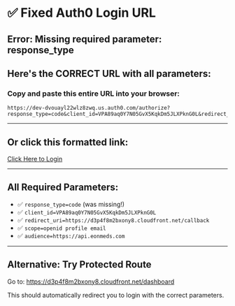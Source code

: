 # ✅ Fixed Auth0 Login URL

## Error: Missing required parameter: response_type

## Here's the CORRECT URL with all parameters:

### Copy and paste this entire URL into your browser:
```
https://dev-dvouayl22wlz8zwq.us.auth0.com/authorize?response_type=code&client_id=VPA89aq0Y7N05GvX5KqkDm5JLXPknG0L&redirect_uri=https://d3p4f8m2bxony8.cloudfront.net/callback&scope=openid%20profile%20email&audience=https://api.eonmeds.com
```

---

## Or click this formatted link:
[Click Here to Login](https://dev-dvouayl22wlz8zwq.us.auth0.com/authorize?response_type=code&client_id=VPA89aq0Y7N05GvX5KqkDm5JLXPknG0L&redirect_uri=https://d3p4f8m2bxony8.cloudfront.net/callback&scope=openid%20profile%20email&audience=https://api.eonmeds.com)

---

## All Required Parameters:
- ✅ `response_type=code` (was missing!)
- ✅ `client_id=VPA89aq0Y7N05GvX5KqkDm5JLXPknG0L`
- ✅ `redirect_uri=https://d3p4f8m2bxony8.cloudfront.net/callback`
- ✅ `scope=openid profile email`
- ✅ `audience=https://api.eonmeds.com`

---

## Alternative: Try Protected Route
Go to: https://d3p4f8m2bxony8.cloudfront.net/dashboard

This should automatically redirect you to login with the correct parameters.
